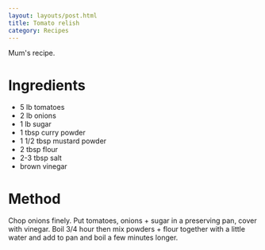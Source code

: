 ```yaml
---
layout: layouts/post.html
title: Tomato relish
category: Recipes
---
```

Mum's recipe.

# Ingredients
- 5 lb tomatoes
- 2 lb onions
- 1 lb sugar
- 1 tbsp curry powder
- 1 1/2 tbsp mustard powder
- 2 tbsp flour
- 2-3 tbsp salt
- brown vinegar

# Method
Chop onions finely. Put tomatoes, onions + sugar in a preserving pan, cover with vinegar.
Boil 3/4 hour then mix powders + flour together with a little water and add to pan and boil a few minutes longer.